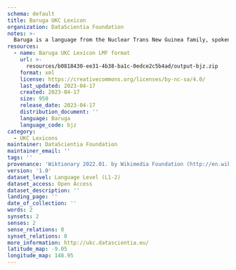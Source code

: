 ```yaml
---
schema: default
title: Baruga UKC Lexicon
organization: DataScientia Foundation
notes: >-
  Baruga is a language from the Nuclear Trans New Guinea family, spoken in Oceania. The UKC Lexicon of Baruga is represented as a lexico-semantic network. It consists of words, word senses, synsets, as well as sense-level and synset-level relationships.
resources:
  - name: Baruga UKC Lexicon LMF format
    url: >-
      resources/b0818430-ee31-4b38-ba1c-0edce2c5b4ad/output-bjz.zip
    format: xml
    license: https://creativecommons.org/licenses/by-nc-sa/4.0/
    last_updated: 2023-04-17
    created: 2023-04-17
    size: 950
    release_date: 2023-04-17
    distribution_document: ''
    language: Baruga
    language_code: bjz
category:
  - UKC Lexicons
maintainer: DataScientia Foundation
maintainer_email: ''
tags: ''
provenance: 'Wiktionary 2022.01. by Wikimedia Foundation (http://en.wiktionary.org); Princeton WordNet 2.1 by Princeton University (https://wordnet.princeton.edu)'
version: '1.0'
dataset_level: Language Level (L1-2)
dataset_access: Open Access
dataset_description: ''
landing_page: ''
date_of_collection: ''
words: 2
synsets: 2
senses: 2
sense_relations: 0
synset_relations: 0
more_information: http://ukc.datascientia.eu/
latitude_map: -9.05
longitude_map: 148.95
---
```

